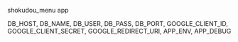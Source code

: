 shokudou_menu app


DB_HOST, DB_NAME, DB_USER, DB_PASS, DB_PORT, GOOGLE_CLIENT_ID, GOOGLE_CLIENT_SECRET, GOOGLE_REDIRECT_URI, APP_ENV, APP_DEBUG